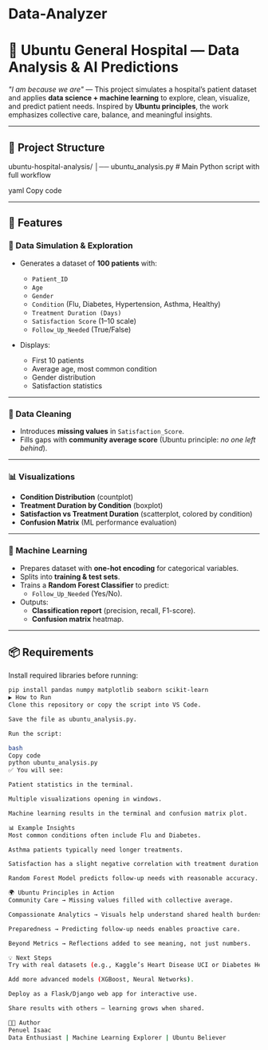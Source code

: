 # Data-Analyzer
# 🏥 Ubuntu General Hospital — Data Analysis & AI Predictions

*"I am because we are"* — This project simulates a hospital’s patient dataset and applies **data science + machine learning** to explore, clean, visualize, and predict patient needs. Inspired by **Ubuntu principles**, the work emphasizes collective care, balance, and meaningful insights.

---

## 📂 Project Structure

ubuntu-hospital-analysis/
│── ubuntu_analysis.py # Main Python script with full workflow

yaml
Copy code

---

## 🚀 Features

### 🔎 Data Simulation & Exploration
- Generates a dataset of **100 patients** with:
  - `Patient_ID`
  - `Age`
  - `Gender`
  - `Condition` (Flu, Diabetes, Hypertension, Asthma, Healthy)
  - `Treatment Duration (Days)`
  - `Satisfaction Score` (1–10 scale)
  - `Follow_Up_Needed` (True/False)

- Displays:
  - First 10 patients  
  - Average age, most common condition  
  - Gender distribution  
  - Satisfaction statistics  

---

### 🧹 Data Cleaning
- Introduces **missing values** in `Satisfaction_Score`.
- Fills gaps with **community average score** (Ubuntu principle: *no one left behind*).  

---

### 📊 Visualizations
- **Condition Distribution** (countplot)
- **Treatment Duration by Condition** (boxplot)
- **Satisfaction vs Treatment Duration** (scatterplot, colored by condition)
- **Confusion Matrix** (ML performance evaluation)

---

### 🤖 Machine Learning
- Prepares dataset with **one-hot encoding** for categorical variables.  
- Splits into **training & test sets**.  
- Trains a **Random Forest Classifier** to predict:
  - `Follow_Up_Needed` (Yes/No).  
- Outputs:
  - **Classification report** (precision, recall, F1-score).  
  - **Confusion matrix** heatmap.  

---

## 📦 Requirements

Install required libraries before running:

```bash
pip install pandas numpy matplotlib seaborn scikit-learn
▶️ How to Run
Clone this repository or copy the script into VS Code.

Save the file as ubuntu_analysis.py.

Run the script:

bash
Copy code
python ubuntu_analysis.py
✅ You will see:

Patient statistics in the terminal.

Multiple visualizations opening in windows.

Machine learning results in the terminal and confusion matrix plot.

📊 Example Insights
Most common conditions often include Flu and Diabetes.

Asthma patients typically need longer treatments.

Satisfaction has a slight negative correlation with treatment duration (longer stays → slightly lower scores).

Random Forest Model predicts follow-up needs with reasonable accuracy.

🌍 Ubuntu Principles in Action
Community Care → Missing values filled with collective average.

Compassionate Analytics → Visuals help understand shared health burdens.

Preparedness → Predicting follow-up needs enables proactive care.

Beyond Metrics → Reflections added to see meaning, not just numbers.

💡 Next Steps
Try with real datasets (e.g., Kaggle’s Heart Disease UCI or Diabetes Health Indicators).

Add more advanced models (XGBoost, Neural Networks).

Deploy as a Flask/Django web app for interactive use.

Share results with others — learning grows when shared.

👨‍💻 Author
Penuel Isaac
Data Enthusiast | Machine Learning Explorer | Ubuntu Believer
